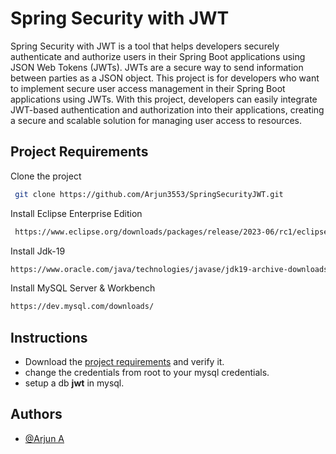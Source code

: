 
# Spring Security with JWT

Spring Security with JWT is a tool that helps developers securely authenticate and authorize users in their Spring Boot applications using JSON Web Tokens (JWTs). JWTs are a secure way to send information between parties as a JSON object. This project is for developers who want to implement secure user access management in their Spring Boot applications using JWTs. With this project, developers can easily integrate JWT-based authentication and authorization into their applications, creating a secure and scalable solution for managing user access to resources.
## Project Requirements

Clone the project 

```bash
 git clone https://github.com/Arjun3553/SpringSecurityJWT.git
```
Install Eclipse Enterprise Edition 

```bash
 https://www.eclipse.org/downloads/packages/release/2023-06/rc1/eclipse-ide-enterprise-java-and-web-developers
```    
Install Jdk-19 

```bash
https://www.oracle.com/java/technologies/javase/jdk19-archive-downloads.html
```  
Install MySQL Server & Workbench

```bash
https://dev.mysql.com/downloads/
```  
## Instructions

- Download the [project requirements](https://github.com/Arjun3553/SpringSecurityJWT/blob/master/README.md#project-requirements) and verify it.
- change the credentials from root to your mysql credentials.
- setup a db **jwt** in mysql.

## Authors

- [@Arjun A](https://github.com/Arjun3553)

